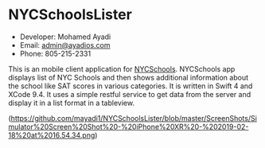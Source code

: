 # NYCSchoolsLister
* Developer: Mohamed Ayadi
* Email: admin@ayadios.com
* Phone: 805-215-2331

This is an mobile client application for [NYCSchools](https://opendata.cityofnewyork.us). NYCSchools app displays list of NYC Schools and then shows additional information about the school like SAT scores in various categories. It is written in Swift 4 and XCode 9.4. It uses a simple restful service to get data from the server and display it in a list format in a tableview.


(https://github.com/mayadi1/NYCSchoolsLister/blob/master/ScreenShots/Simulator%20Screen%20Shot%20-%20iPhone%20XR%20-%202019-02-18%20at%2016.54.34.png)
